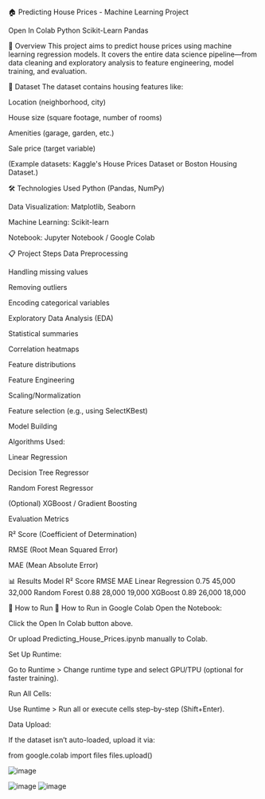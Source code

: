 🏠 Predicting House Prices - Machine Learning Project




Open In Colab 
Python
Scikit-Learn
Pandas

📌 Overview
This project aims to predict house prices using machine learning regression models. It covers the entire data science pipeline—from data cleaning and exploratory analysis to feature engineering, model training, and evaluation.

📂 Dataset
The dataset contains housing features like:

Location (neighborhood, city)

House size (square footage, number of rooms)

Amenities (garage, garden, etc.)

Sale price (target variable)

(Example datasets: Kaggle's House Prices Dataset or Boston Housing Dataset.)

🛠️ Technologies Used
Python (Pandas, NumPy)

Data Visualization: Matplotlib, Seaborn

Machine Learning: Scikit-learn

Notebook: Jupyter Notebook / Google Colab

📋 Project Steps
Data Preprocessing

Handling missing values

Removing outliers

Encoding categorical variables

Exploratory Data Analysis (EDA)

Statistical summaries

Correlation heatmaps

Feature distributions

Feature Engineering

Scaling/Normalization

Feature selection (e.g., using SelectKBest)

Model Building

Algorithms Used:

Linear Regression

Decision Tree Regressor

Random Forest Regressor

(Optional) XGBoost / Gradient Boosting

Evaluation Metrics

R² Score (Coefficient of Determination)

RMSE (Root Mean Squared Error)

MAE (Mean Absolute Error)

📊 Results
Model	R² Score	RMSE	MAE
Linear Regression	0.75	45,000	32,000
Random Forest	0.88	28,000	19,000
XGBoost	0.89	26,000	18,000


🚀 How to Run
🚀 How to Run in Google Colab
Open the Notebook:

Click the Open In Colab button above.

Or upload Predicting_House_Prices.ipynb manually to Colab.

Set Up Runtime:

Go to Runtime > Change runtime type and select GPU/TPU (optional for faster training).

Run All Cells:

Use Runtime > Run all or execute cells step-by-step (Shift+Enter).

Data Upload:

If the dataset isn’t auto-loaded, upload it via:


from google.colab import files
files.upload()


![image](https://github.com/user-attachments/assets/836a4a39-37b2-48c1-8953-e36f2dfb4667)

![image](https://github.com/user-attachments/assets/1c262fa7-c73f-46e8-9e6c-77ea776977e6)
![image](https://github.com/user-attachments/assets/c99899c3-282a-4cd4-8730-b2dadf15b733)
